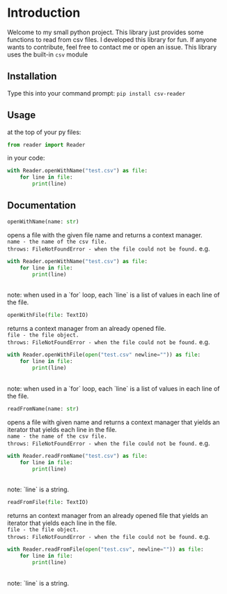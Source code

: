 # Introduction
Welcome to my small python project.
This library just provides some functions to read from csv files.
I developed this library for fun.
If anyone wants to contribute, feel free to contact me or open an issue.
This library uses the built-in `csv` module

## Installation
Type this into your command prompt:
`pip install csv-reader`

## Usage

at the top of your py files:
```python
from reader import Reader
```

in your code:
```python
with Reader.openWithName("test.csv") as file:
    for line in file:
        print(line)
```

## Documentation

```python
openWithName(name: str)
```
opens a file with the given file name and returns a context manager.<br>
`name - the name of the csv file.`<br>
`throws: FileNotFoundError - when the file could not be found.`
e.g.
```python
with Reader.openWithName("test.csv") as file:
    for line in file:
        print(line)
```
<br>
note: when used in a `for` loop, each `line` is a list of values in each line of the file.

```python
openWithFile(file: TextIO)
```
returns a context manager from an already opened file.<br>
`file - the file object.`<br>
`throws: FileNotFoundError - when the file could not be found.`
e.g.
``` python
with Reader.openWithFile(open("test.csv" newline="")) as file:
    for line in file:
        print(line)
```
<br>
note: when used in a `for` loop, each `line` is a list of values in each line of the file.

```python
readFromName(name: str)
```
opens a file with given name and returns a context manager that yields an iterator that yields each line in the file.<br>
`name - the name of the csv file.`<br>
`throws: FileNotFoundError - when the file could not be found.`
e.g.
```python
with Reader.readFromName("test.csv") as file:
    for line in file:
        print(line)
```
<br>
note: `line` is a string.

```python
readFromFile(file: TextIO)
```
returns an context manager from an already opened file that yields an iterator that yields each line in the file.<br>
`file - the file object.`<br>
`throws: FileNotFoundError - when the file could not be found.`
e.g.
```python
with Reader.readFromFile(open("test.csv", newline="")) as file:
    for line in file:
        print(line)
```
<br>
note: `line` is a string.
